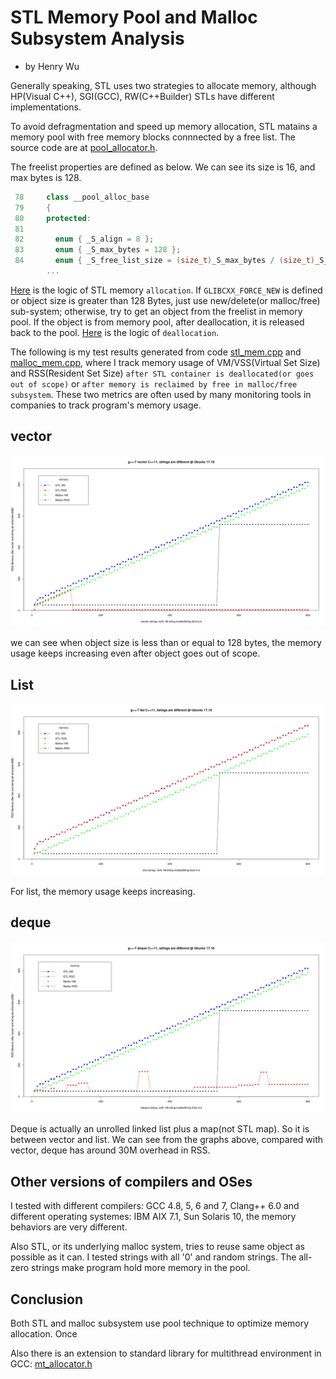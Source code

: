 # STL Memory Pool and Malloc Subsystem Analysis

- by Henry Wu

Generally speaking, STL uses two strategies to allocate memory, although HP(Visual C++), SGI(GCC), RW(C++Builder) STLs have different implementations.

To avoid defragmentation and speed up memory allocation, STL matains a memory pool with free memory blocks connnected by a free list. The source code are at [pool_allocator.h](https://github.com/gcc-mirror/gcc/blob/master/libstdc%2B%2B-v3/include/ext/pool_allocator.h#L84).

The freelist properties are defined as below. We can see its size is 16, and max bytes is 128.
```cpp
 78     class __pool_alloc_base
 79     { 
 80     protected:
 81 
 82       enum { _S_align = 8 };
 83       enum { _S_max_bytes = 128 };
 84       enum { _S_free_list_size = (size_t)_S_max_bytes / (size_t)_S_align };
        ...
```

[Here](https://github.com/gcc-mirror/gcc/blob/master/libstdc%2B%2B-v3/include/ext/pool_allocator.h#L243) is the logic of STL memory `allocation`. If `GLIBCXX_FORCE_NEW` is defined or object size is greater than 128 Bytes, just use new/delete(or malloc/free) sub-system; otherwise, try to get an object from the freelist in memory pool. If the object is from memory pool, after deallocation, it is released back to the pool. [Here]((https://github.com/gcc-mirror/gcc/blob/master/libstdc%2B%2B-v3/include/ext/pool_allocator.h#L279)) is the logic of `deallocation`.
 
The following is my test results generated from code [stl_mem.cpp](stl_mem.cpp) and [malloc_mem.cpp](malloc_mem.cpp), where I track memory usage of VM/VSS(Virtual Set Size) and RSS(Resident Set Size) `after STL container is deallocated(or goes out of scope)` or `after memory is reclaimed by free in malloc/free subsystem`. These two metrics are often used by many monitoring tools in companies to track program's memory usage.


## vector

![](vector.png)

we can see when object size is less than or equal to 128 bytes, the memory usage keeps increasing even after object goes out of scope.

## List

![](list.png)

For list, the memory usage keeps increasing.

## deque

![](deque.png)

Deque is actually an unrolled linked list plus a map(not STL map). So it is between vector and list. We can see from the graphs above, compared with vector, deque has around 30M overhead in RSS.

## Other versions of compilers and OSes

I tested with different compilers: GCC 4.8, 5, 6 and 7, Clang++ 6.0 and different operating systemes: IBM AIX 7.1, Sun Solaris 10, the memory behaviors are very different.

Also STL, or its underlying malloc system, tries to reuse same object as possible as it can. I tested strings with all '0' and random strings. The all-zero strings make program hold more memory in the pool.

[](gcc4.8_random_string.png)


## Conclusion

Both STL and malloc subsystem use pool technique to optimize memory allocation. Once 


 Also there is an extension to standard library for multithread environment in GCC: [mt_allocator.h](https://github.com/gcc-mirror/gcc/blob/master/libstdc%2B%2B-v3/include/ext/mt_allocator.h#L63)